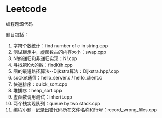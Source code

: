# Leetcode
编程题源代码

题目包括：    
1.  字符个数统计：find number of c in string.cpp    
2.  测试继承中，虚函数占的内存大小：swap.cpp    
3.  N!的递归和非递归实现：N!.cpp    
4.  寻找第K大的数：findKth.cpp    
5.  图的最短路径算法--Dijkstra算法：Dijkstra.hpp/.cpp    
6.  socket通信：hello_server.c / hello_client.c    
7.  快速排序：quick_sort.cpp    
8.  堆排序：heap_sort.cpp    
9.  虚函数调用测试：inherit.cpp    
10. 两个栈实现队列：queue by two stack.cpp    
11. 编程小题--记录出错代码所在文件名称和行号：record_wrong_files.cpp    

